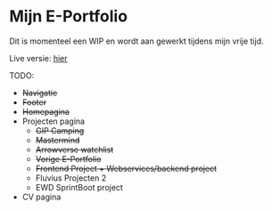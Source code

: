 # Mijn E-Portfolio
Dit is momenteel een WIP en wordt aan gewerkt tijdens mijn vrije tijd.

Live versie: [hier](https://e-portfolio-dietervmb.web.app/home)

TODO:
- ~~Navigatie~~
- ~~Footer~~
- ~~Homepagina~~
- Projecten pagina
  - ~~GIP Camping~~
  - ~~Mastermind~~
  - ~~Arrowverse watchlist~~
  - ~~Vorige E-Portfolio~~
  - ~~Frontend Project + Webservices/backend project~~
  - Fluvius Projecten 2
  - EWD SprintBoot project
- CV pagina
